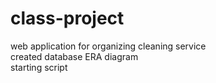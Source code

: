 # class-project

web application for organizing cleaning service <br>
created database ERA diagram <br>
starting script
